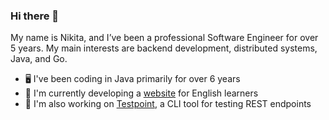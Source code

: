 ### Hi there 👋

My name is Nikita, and I’ve been a professional Software Engineer for over 5 years. My main interests are backend development, distributed systems, Java, and Go.

- 🖥️ I've been coding in Java primarily for over 6 years
- 🔭 I'm currently developing a [website](https://englab.net) for English learners
- 🧪 I'm also working on [Testpoint](https://github.com/nikitakuchur/testpoint), a CLI tool for testing REST endpoints

<!--
**nikitakuchur/nikitakuchur** is a ✨ _special_ ✨ repository because its `README.md` (this file) appears on your GitHub profile.

Here are some ideas to get you started:

- 🔭 I’m currently working on ...
- 🌱 I’m currently learning ...
- 👯 I’m looking to collaborate on ...
- 🤔 I’m looking for help with ...
- 💬 Ask me about ...
- 📫 How to reach me: ...
- 😄 Pronouns: ...
- ⚡ Fun fact: ...
-->
